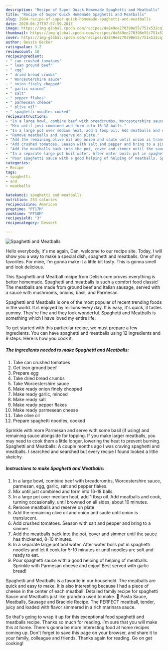 ```yaml
---
description: "Recipe of Super Quick Homemade Spaghetti and Meatballs"
title: "Recipe of Super Quick Homemade Spaghetti and Meatballs"
slug: 2904-recipe-of-super-quick-homemade-spaghetti-and-meatballs
date: 2020-06-27T07:57:59.201Z
image: https://img-global.cpcdn.com/recipes/da849ee270398e55/751x532cq70/spaghetti-and-meatballs-recipe-main-photo.jpg
thumbnail: https://img-global.cpcdn.com/recipes/da849ee270398e55/751x532cq70/spaghetti-and-meatballs-recipe-main-photo.jpg
cover: https://img-global.cpcdn.com/recipes/da849ee270398e55/751x532cq70/spaghetti-and-meatballs-recipe-main-photo.jpg
author: Bessie Becker
ratingvalue: 3.2
reviewcount: 10
recipeingredient:
- " can crushed tomatoes"
- " lean ground beef"
- " egg"
- " dried bread crumbs"
- " Worcestershire sauce"
- " onion finely chopped"
- " garlic minced"
- " salt"
- " pepper flakes"
- " parmesean cheese"
- " olive oil"
- " spaghetti noodles cooked"
recipeinstructions:
- "In a large bowl, combine beef with breadcrumbs, Worcestershire sauce, parmesan, egg, garlic, salt and pepper flakes."
- "Mix until just combined and form into 16-18 balls."
- "In a large pot over medium heat, add 1 tbsp oil. Add meatballs and cook, turning occasionally, until browned on all sides, about 10 minutes."
- "Remove meatballs and reserve on plate."
- "Add the remaining olive oil and onion and saute until onion is translucent."
- "Add crushed tomatoes. Season with salt and pepper and bring to a simmer."
- "Add the meatballs back into the pot, cover and simmer until the sauce has thickened, 8-10 minutes."
- "In a separate large pot boil water. After water boils put in spaghetti noodles and let it cook for 5-10 minutes or until noodles are soft and ready to eat."
- "Pour spaghetti sauce with a good helping of helping of meatballs. Sprinkle with Parmesan cheese and enjoy! Best served with garlic bread!"
categories:
- Recipe
tags:
- spaghetti
- and
- meatballs

katakunci: spaghetti and meatballs 
nutrition: 253 calories
recipecuisine: American
preptime: "PT17M"
cooktime: "PT58M"
recipeyield: "3"
recipecategory: Dessert

---
```



![Spaghetti and Meatballs](https://img-global.cpcdn.com/recipes/da849ee270398e55/751x532cq70/spaghetti-and-meatballs-recipe-main-photo.jpg)

Hello everybody, it's me again, Dan, welcome to our recipe site. Today, I will show you a way to make a special dish, spaghetti and meatballs. One of my favorites. For mine, I'm gonna make it a little bit tasty. This is gonna smell and look delicious.

This Spaghetti and Meatball recipe from Delish.com proves everything is better homemade. Spaghetti and meatballs is such a comfort food classic! The meatballs are made from ground beef and Italian sausage, served with a sauce with mushrooms, onions, basil, and Parmesan.

Spaghetti and Meatballs is one of the most popular of recent trending foods in the world. It is enjoyed by millions every day. It is easy, it's quick, it tastes yummy. They're fine and they look wonderful. Spaghetti and Meatballs is something which I have loved my entire life.


To get started with this particular recipe, we must prepare a few ingredients. You can have spaghetti and meatballs using 12 ingredients and 9 steps. Here is how you cook it.

<!--inarticleads1-->

##### The ingredients needed to make Spaghetti and Meatballs:

1. Take  can crushed tomatoes
1. Get  lean ground beef
1. Prepare  egg
1. Take  dried bread crumbs
1. Take  Worcestershire sauce
1. Make ready  onion finely chopped
1. Make ready  garlic, minced
1. Make ready  salt
1. Make ready  pepper flakes
1. Make ready  parmesean cheese
1. Take  olive oil
1. Prepare  spaghetti noodles, cooked


Sprinkle with more Parmesan and serve with some basil (if using) and remaining sauce alongside for topping. If you make larger meatballs, you may need to cook them a little longer, lowering the heat to prevent burning. Spaghetti and Meatballs: A couple months ago I was craving spaghetti and meatballs. I searched and searched but every recipe I found looked a little sketchy. 

<!--inarticleads2-->

##### Instructions to make Spaghetti and Meatballs:

1. In a large bowl, combine beef with breadcrumbs, Worcestershire sauce, parmesan, egg, garlic, salt and pepper flakes.
1. Mix until just combined and form into 16-18 balls.
1. In a large pot over medium heat, add 1 tbsp oil. Add meatballs and cook, turning occasionally, until browned on all sides, about 10 minutes.
1. Remove meatballs and reserve on plate.
1. Add the remaining olive oil and onion and saute until onion is translucent.
1. Add crushed tomatoes. Season with salt and pepper and bring to a simmer.
1. Add the meatballs back into the pot, cover and simmer until the sauce has thickened, 8-10 minutes.
1. In a separate large pot boil water. After water boils put in spaghetti noodles and let it cook for 5-10 minutes or until noodles are soft and ready to eat.
1. Pour spaghetti sauce with a good helping of helping of meatballs. Sprinkle with Parmesan cheese and enjoy! Best served with garlic bread!


Spaghetti and Meatballs is a favorite in our household. The meatballs are quick and easy to make. It is also interesting because I had a piece of cheese in the center of each meatball. Detailed family recipe for spaghetti Sauce and Meatballs just like grandma used to make.  Pasta Sauce, Meatballs, Sausage and Braciole Recipe. The PERFECT meatball, tender, juicy and loaded with flavor simmered in a rich marinara sauce. 

So that's going to wrap it up for this exceptional food spaghetti and meatballs recipe. Thanks so much for reading. I'm sure that you will make this at home. There's gonna be more interesting food at home recipes coming up. Don't forget to save this page on your browser, and share it to your family, colleague and friends. Thanks again for reading. Go on get cooking!

